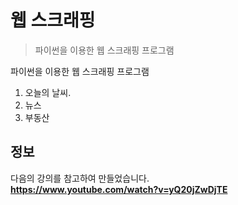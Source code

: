 # 웹 스크래핑

> 파이썬을 이용한 웹 스크래핑 프로그램

파이썬을 이용한 웹 스크래핑 프로그램

1. 오늘의 날씨.
2. 뉴스
3. 부동산

## 정보

다음의 강의를 참고하여 만들었습니다.  
**https://www.youtube.com/watch?v=yQ20jZwDjTE**
